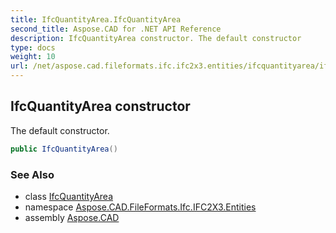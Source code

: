 ```yaml
---
title: IfcQuantityArea.IfcQuantityArea
second_title: Aspose.CAD for .NET API Reference
description: IfcQuantityArea constructor. The default constructor
type: docs
weight: 10
url: /net/aspose.cad.fileformats.ifc.ifc2x3.entities/ifcquantityarea/ifcquantityarea/
---
```

## IfcQuantityArea constructor

The default constructor.

```csharp
public IfcQuantityArea()
```

### See Also

* class [IfcQuantityArea](../)
* namespace [Aspose.CAD.FileFormats.Ifc.IFC2X3.Entities](../../ifcquantityarea/)
* assembly [Aspose.CAD](../../../)


